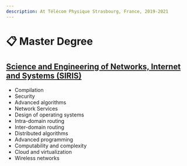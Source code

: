 ```yaml
---
description: At Télécom Physique Strasbourg, France, 2019-2021
---
```


# 📋 Master Degree

## [Science and Engineering of Networks, Internet and Systems (SIRIS)](https://mathinfo.unistra.fr/formations/master/informatique/science-et-ingenierie-des-reseaux-de-linternet-et-des-systemes-siris/)

* Compilation
* Security
* Advanced algorithms
* Network Services
* Design of operating systems
* Intra-domain routing
* Inter-domain routing
* Distributed algorithms
* Advanced programming
* Computability and complexity
* Cloud and virtualization
* Wireless networks
